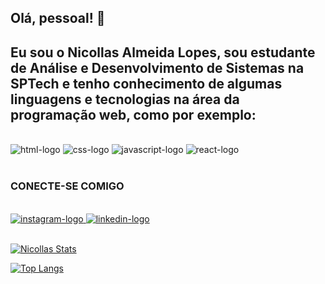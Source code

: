 ## Olá, pessoal! 👋

<h2>Eu sou o Nicollas Almeida Lopes, sou estudante de Análise e Desenvolvimento de Sistemas na SPTech e tenho conhecimento de algumas linguagens
e tecnologias na área da programação web, como por exemplo:
</h2> 
<br>
<div>
<img src="https://img.shields.io/badge/HTML5-E34F26?style=for-the-badge&logo=html5&logoColor=white" alt="html-logo" />
<img src="https://img.shields.io/badge/CSS3-1572B6?style=for-the-badge&logo=css3&logoColor=white" alt="css-logo" />
<img src="https://img.shields.io/badge/JavaScript-F7DF1E?style=for-the-badge&logo=javascript&logoColor=black" alt="javascript-logo" />
<img src="https://img.shields.io/badge/react%20os-0088CC?style=for-the-badge&logo=reactos&logoColor=white" alt="react-logo" />
 </div>
<br>
<h3> CONECTE-SE COMIGO </h3>
 <br>
 <div>
 <a href="https://www.instagram.com/nicollas_14almeida/"><img src="https://img.shields.io/badge/Instagram-E4405F?style=for-the-badge&logo=instagram&logoColor=white" alt="instagram-logo"/>
 <a href="https://www.linkedin.com/in/nicollas-almeida-lopes/"><img src="https://img.shields.io/badge/LinkedIn-0077B5?style=for-the-badge&logo=linkedin&logoColor=white" alt="linkedin-logo"/>
 </div>
 <br>
  
[![Nicollas Stats](https://github-readme-stats.vercel.app/api?username=nicollasalmeidalopes14)](https://github.com/anuraghazra/github-readme-stats)

[![Top Langs](https://github-readme-stats.vercel.app/api/top-langs/?username=nicollasalmeidalopes14)](https://github.com/anuraghazra/github-readme-stats)

